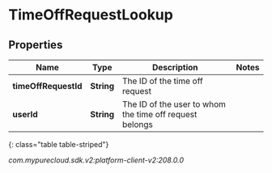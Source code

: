 # TimeOffRequestLookup


## Properties

| Name | Type | Description | Notes |
| ------------ | ------------- | ------------- | ------------- |
| **timeOffRequestId** | **String** | The ID of the time off request |  |
| **userId** | **String** | The ID of the user to whom the time off request belongs |  |
{: class="table table-striped"}




_com.mypurecloud.sdk.v2:platform-client-v2:208.0.0_
